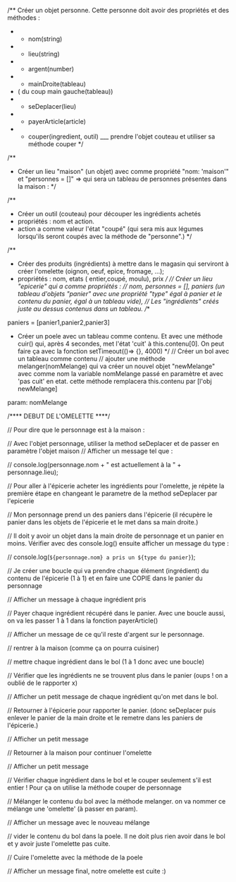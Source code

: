 /** Créer un objet personne. Cette personne doit avoir des propriétés et des méthodes : 
* - nom(string)
* - lieu(string)
* - argent(number)
* - mainDroite(tableau)
* ( du coup main gauche(tableau))
* - seDeplacer(lieu)
* - payerArticle(article)
* - couper(ingredient, outil) ___ prendre l'objet couteau et utiliser sa méthode couper
*/

/**
* Créer un lieu "maison" (un objet) avec comme propriété "nom: 'maison'" et "personnes = []" => qui sera un tableau de personnes présentes dans la maison :
*/

/**
* Créer un outil (couteau) pour découper les ingrédients achetés
* propriétés : nom et action.
* action a comme valeur l'état "coupé" (qui sera mis aux légumes lorsqu'ils seront coupés avec la méthode de "personne".)
*/

/**
 * Créer des produits (ingrédients) à mettre dans le magasin qui serviront à créer l'omelette (oignon, oeuf, epice, fromage, ...);
 * propriétés : nom, etats ( entier,coupé, moulu), prix
 */
// Créer un lieu "epicerie" qui a comme propriétés :
// nom, personnes = [], paniers (un tableau d'objets "panier" 
avec une propriété "type" égal à panier et le contenu du panier, égal à un tableau vide),
// Les "ingrédients" créés juste au dessus contenus dans un tableau.
/**

paniers = [panier1,panier2,panier3]



 * Créer un poele avec un tableau comme contenu. Et avec une méthode cuir() qui, après 4 secondes, met l'état 'cuit' à this.contenu[0]. On peut faire ça avec la fonction setTimeout(()=> {}, 4000)
 */
// Créer un bol avec un tableau comme contenu
// ajouter une méthode melanger(nomMelange) qui va créer un nouvel objet "newMelange" avec comme nom la variable nomMelange passé en paramètre et avec 'pas cuit' en etat. cette méthode remplacera this.contenu par [l'obj newMelange]

param: nomMelange



/**** DEBUT DE L'OMELETTE ****/

// Pour dire que le personnage est à la maison :

// Avec l'objet personnage, utiliser la method seDeplacer et de passer en paramètre l'objet maison
// Afficher un message tel que :

// console.log(personnage.nom + " est actuellement à la " + personnage.lieu);

// Pour aller à l'épicerie acheter les ingrédients pour l'omelette, je répète la première étape en changeant le parametre de la method seDeplacer par l'epicerie

// Mon personnage prend un des paniers dans l'épicerie (il récupère le panier dans les objets de l'épicerie et le met dans sa main droite.)

// Il doit y avoir un objet dans la main droite de personnage et un panier en moins. Vérifier avec des console.log() ensuite afficher un message du type : 

// console.log(`${personnage.nom} a pris un ${type du panier}`);

// Je créer une boucle qui va prendre chaque élément (ingrédient) du contenu de l'épicerie (1 à 1) et en faire une COPIE dans le panier du personnage

// Afficher un message à chaque ingrédient pris

// Payer chaque ingrédient récupéré dans le panier. Avec une boucle aussi, on va les passer 1 à 1 dans la fonction payerArticle()

// Afficher un message de ce qu'il reste d'argent sur le personnage.

// rentrer à la maison (comme ça on pourra cuisiner)

// mettre chaque ingrédient dans le bol (1 à 1 donc avec une boucle)

// Vérifier que les ingrédients ne se trouvent plus dans le panier (oups ! on a oublié de le rapporter x)

// Afficher un petit message de chaque ingrédient qu'on met dans le bol.

// Retourner à l'épicerie pour rapporter le panier. (donc seDeplacer puis enlever le panier de la main droite et le remetre dans les paniers de l'épicerie.)

// Afficher un petit message

// Retourner à la maison pour continuer l'omelette

// Afficher un petit message

// Vérifier chaque ingrédient dans le bol et le couper seulement s'il est entier ! Pour ça on utilise la méthode couper de personnage

// Mélanger le contenu du bol avec la méthode melanger. on va nommer ce mélange une 'omelette' (à passer en param).

// Afficher un message avec le nouveau mélange

// vider le contenu du bol dans la poele. Il ne doit plus rien avoir dans le bol et y avoir juste l'omelette pas cuite.

// Cuire l'omelette avec la méthode de la poele 

// Afficher un message final, notre omelette est cuite :)